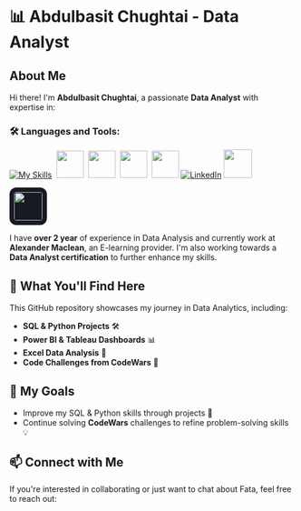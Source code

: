 # 📊 Abdulbasit Chughtai - Data Analyst

## About Me
Hi there! I'm **Abdulbasit Chughtai**, a passionate **Data Analyst** with expertise in:

### 🛠️ Languages and Tools:
[![My Skills](https://skillicons.dev/icons?i=python,mysql,postgres,vscode,notion,github)](https://skillicons.dev) 
<img src="https://github.com/user-attachments/assets/fde272d4-adeb-427b-94b9-580800d9c6fc" width="48" height="48" hspace="4">
<img src="https://github.com/user-attachments/assets/a9ae2693-3df7-4145-9715-5156cd0c878f" width="48" height="48">
<img src="https://github.com/user-attachments/assets/daeae478-fda3-4ede-b122-ee08e4ff0b6e" width="48" height="48" hspace="4">
<img src="https://github.com/user-attachments/assets/7d6fcfae-b04f-4b2a-a6b9-4b6ec1d6b26f" width="48" height="48">
[![LinkedIn](https://github.com/user-attachments/assets/7d6fcfae-b04f-4b2a-a6b9-4b6ec1d6b26f)](https://www.linkedin.com/in/abdulbasit-chughtai/)
<a href="https://www.linkedin.com/in/abdulbasit-chughtai/" target="_blank">
  <img src="https://github.com/user-attachments/assets/7d6fcfae-b04f-4b2a-a6b9-4b6ec1d6b26f" width="50" height="50">
</a>

<a href="https://www.linkedin.com/in/abdulbasit-chughtai/" target="_blank">
  <img src="https://github.com/user-attachments/assets/7d6fcfae-b04f-4b2a-a6b9-4b6ec1d6b26f" width="50" height="50" style="border-radius: 12px; background-color: #161B22; padding: 8px;">
</a>

I have **over 2 year** of experience in Data Analysis and currently work at **Alexander Maclean**, an E-learning provider. I'm also working towards a **Data Analyst certification** to further enhance my skills. 

## 🚀 What You'll Find Here
This GitHub repository showcases my journey in Data Analytics, including:

- **SQL & Python Projects** 🛠️
- **Power BI & Tableau Dashboards** 📊
- **Excel Data Analysis** 📑
- **Code Challenges from CodeWars** 🎯

## 🎯 My Goals
- Improve my SQL & Python skills through projects 🚀
- Continue solving **CodeWars** challenges to refine problem-solving skills 💡

## 📫 Connect with Me
If you're interested in collaborating or just want to chat about Fata, feel free to reach out:

